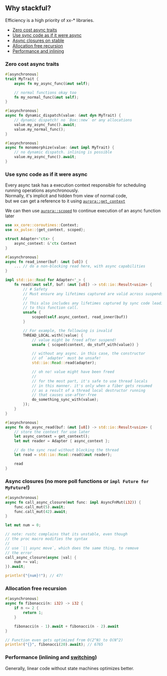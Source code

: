 ## Why stackful?
Efficiency is a high priority of xx-* libraries.

- [Zero cost async traits](#zero-cost-async-traits) <br>
- [Use sync code as if it were async](#use-sync-code-as-if-it-were-async) <br>
- [Async closures on stable](#async-closures-no-more-poll-functions-or-impl-future-for-myfuture) <br>
- [Allocation free recursion](#allocation-free-recursion) <br>
- [Performance and inlining](#performance-inlining-and-switching) <br>

### Zero cost async traits
```rust
#[asynchronous]
trait MyTrait {
    async fn my_async_func(&mut self);

    // normal functions okay too
    fn my_normal_func(&mut self);
}

#[asynchronous]
async fn dynamic_dispatch(value: &mut dyn MyTrait) {
    // dynamic dispatch! no `Box::new` or any allocations
    value.my_async_func().await;
    value.my_normal_func();
}

#[asynchronous]
async fn monomorphize(value: &mut impl MyTrait) {
    // no dynamic dispatch. inlining is possible
    value.my_async_func().await;
}
```

### Use sync code as if it were async

Every async task has a execution context responsible for scheduling running operations asynchronously. <br>
Normally, it's implicit and hidden from view of normal code, <br>
but we can get a reference to it using [`aurora::get_context`](https://davidzeng0.github.io/kon/kon/coroutines/fn.get_context.html)

We can then use [`aurora::scoped`](https://davidzeng0.github.io/kon/kon/coroutines/fn.scoped.html) to continue execution of an async function later

```rust
use xx_core::coroutines::Context;
use xx_pulse::{get_context, scoped};

struct Adapter<'ctx> {
    async_context: &'ctx Context
}

#[asynchronous]
async fn read_inner(buf: &mut [u8]) {
    ... // do a non-blocking read here, with async capabilities
}

impl std::io::Read for Adapter<'_> {
    fn read(&mut self, buf: &mut [u8]) -> std::io::Result<usize> {
        // # Safety
        // Must ensure any lifetimes captured are valid across suspends.
        //
        // This also includes any lifetimes captured by sync code leading up
        // to this function call.
        unsafe {
            scoped(self.async_context, read_inner(buf))
        }

        // For example, the following is invalid
        THREAD_LOCAL.with(|value| {
            // value might be freed after suspend!
            unsafe { scoped(context, do_stuff_with(value)) }

            // without any async. in this case, the constructor
            // of `adapter` must be unsafe!
            std::io::Read::read(adapter);

            // oh no! value might have been freed
            //
            // for the most part, it's safe to use thread locals
            // in this manner. it's only when a fiber gets resumed
            // as a result of a thread local destructor running
            // that causes use-after-free
            do_something_sync_with(value);
        });
    }
}

#[asynchronous]
async fn do_async_read(buf: &mut [u8]) -> std::io::Result<usize> {
    // store the context for use later
    let async_context = get_context();
    let mut reader = Adapter { async_context };

    // do the sync read without blocking the thread
    let read = std::io::Read::read(&mut reader);

    read
}
```

### Async closures (no more poll functions or `impl Future for MyFuture`!)
```rust
#[asynchronous]
async fn call_async_closure(mut func: impl AsyncFnMut(i32)) {
    func.call_mut(5).await;
    func.call_mut(42).await;
}

let mut num = 0;

// note: rustc complains that its unstable, even though
// the proc macro modifies the syntax
//
// use `|| async move`, which does the same thing, to remove
// the error
call_async_closure(async |val| {
    num += val;
}).await;

println!("{num}!"); // 47!
```

### Allocation free recursion
```rust
#[asynchronous]
async fn fibonacci(n: i32) -> i32 {
    if n <= 2 {
        return 1;
    }

    fibonacci(n - 1).await + fibonacci(n - 2).await
}

// Function even gets optimized from O(2^N) to O(N^2)
println!("{}", fibonacci(20).await); // 6765
```

### Performance (inlining and [switching](https://github.com/davidzeng0/xx-core/blob/main/src/coroutines/README.md))

Generally, linear code without state machines optimizes better.